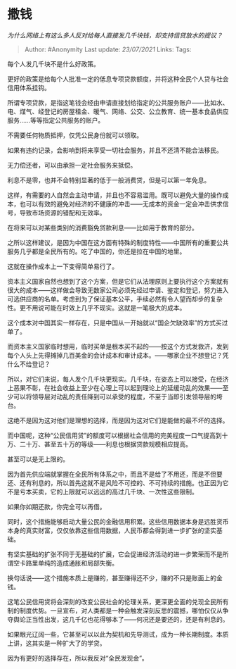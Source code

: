 # 撒钱
*为什么网络上有这么多人反对给每人直接发几千块钱，却支持信贷放水的提议？*

> Author: #Anonymity
Last update: *23/07/2021* 
Links:
Tags:    



每个人发几千块不是什么好政策。

更好的政策是给每个人批准一定的低息专项贷款额度，并将这种全民个人贷与社会信用体系挂钩。

所谓专项贷款，是指这笔钱会经由申请直接划给指定的公共服务账户——比如水、电、煤气、经登记的房屋租金、暖气、网络、公交、公立教育、统一基本食品供应服务……等等指定公共服务的账户。

不需要任何物质抵押，仅凭公民身份就可以领取。

如果有违约记录，会影响到将来享受一切社会服务，并且不还清不能合法移民。

无力偿还者，可以由承担一定社会服务来抵偿。

利息不是零，也并不会特别显著的低于一般消费贷，但是可以第一年免息。

这样，有需要的人自然会主动申请，并且也不容易滥用。既可以避免大量的操作成本，也可以有效的避免对经济的不健康的冲击——无成本的资金一定会冲击供求信号，导致市场资源的错配和无效率。

在将来可以对某些类别的消费豁免贷款利息——比如用于教育的部分。

之所以这样建议，是因为中国在这方面有特殊的制度特性——中国所有的重要公共服务几乎都是全民所有的。吃了中国的，你还是拉在中国的地里。

这就在操作成本上一下变得简单易行了。

资本主义国家自然也想到了这个方案，但是它们从法理原则上要执行这个方案就有很大的成本——这样做会导致无数家公司必须先经过申请、鉴定和登记，努力进入可选供应商的名单。考虑到为了保证基本公平，手续必然有令人望而却步的复杂性。更不用说可能在时效上几乎不现实。这就是一笔极大的成本。

这个成本对中国其实一样存在，只是中国从一开始就以“国企欠缺效率”的方式买过单了。

而资本主义国家临时想用，临时买单是根本买不起的——按这个方式发救济，发到每个人头上先得摊掉几百美金的会计成本和审计成本。——哪家企业不想登记？凭什么不给登记？

所以，对它们来说，每人发个几千块更现实。几千块，在姿态上可以接受，在经济上恶果不彰，在社会收益上至少在心理上可以起到理论上的延缓动乱的效果——至少可以将领导层对动乱的责任降到可以承受的程度，不至于当即引发领导层的垮台。

这绝不是因为这对他们是理想的选择，而是因为这对它们是能做的最不坏的选择。

而中国呢，这种“公民信用贷”的额度可以根据社会信用的完美程度一口气提高到十万、二十万、甚至五十万的等级——利息也根据贷款规模相应提高。

甚至可以是无上限的。

因为首先供应端就掌握在全民所有体系之中，而且不是给了不用还，而是不但要还、还有利息的，所以首先这就不是风险不可控的、不可持续的措施。也正因为它不是亏本买卖，它的上限就可以远远的高过几千块、一次性这些限制。

如果你如期还款，你完全可以再借。

同时，这个措施能够启动大量公民的金融信用积累。这些信用数据本身是远胜货币本身的真实财富，仅仅依靠这些信用数据，人民币都会得到进一步扩张的坚实基础。

有坚实基础的扩张不同于无基础的扩展，它会促进经济活动的进一步繁荣而不是所谓空卡路里单纯的造成通胀和局部失衡。

换句话说——这个措施本质上是赚的，甚至赚得还不少，赚的不只是账面上的金钱。

这笔公民信用贷将会深刻的改变公民社会的伦理关系，更深更全面的兑现全民所有制的制度优势。一旦宣布，对人类都是一种会触发深刻反思的震撼，哪怕仅仅从争夺舆论正当性出发，这几千亿也花得够本了——何况还是要还的，还是有利息的。

如果眼光辽阔一些，它甚至可以以此为契机和先导测试，成为一种长期制度。本质上讲，这其实是一种扩大了的学贷。

因为有更好的选择存在，所以我反对“全民发现金”。



